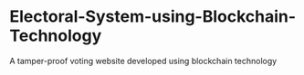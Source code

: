 # Electoral-System-using-Blockchain-Technology
A tamper-proof voting website developed using blockchain technology
